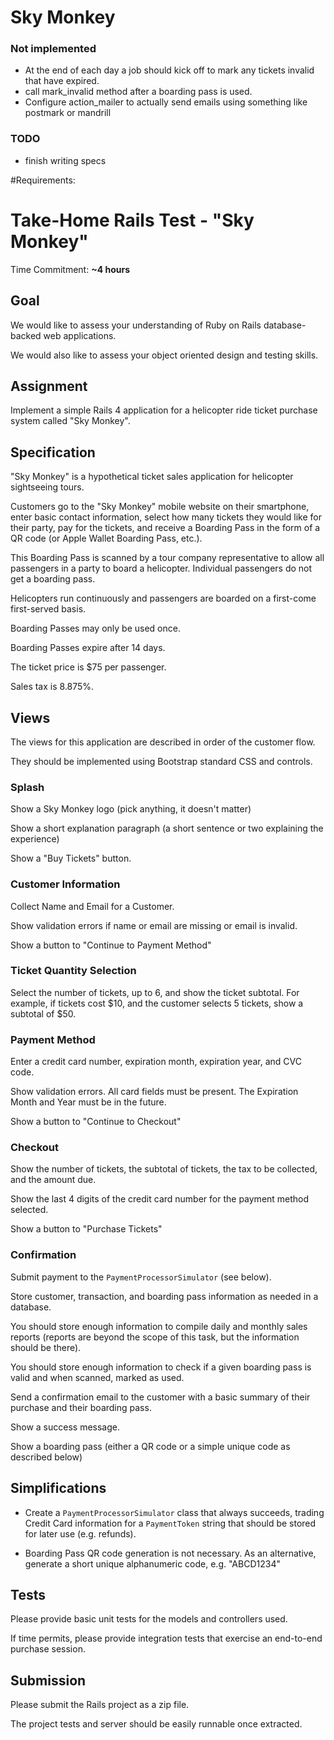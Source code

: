 # Sky Monkey
### Not implemented
* At the end of each day a job should kick off to mark any tickets invalid that have expired.
* call mark_invalid method after a boarding pass is used.
* Configure action_mailer to actually send emails using something like postmark or mandrill

### TODO
* finish writing specs

#Requirements:

# Take-Home Rails Test - "Sky Monkey"

Time Commitment: __~4 hours__

## Goal

We would like to assess your understanding of Ruby on Rails database-backed web applications.

We would also like to assess your object oriented design and testing skills.

## Assignment

Implement a simple Rails 4 application for a helicopter ride ticket purchase system called "Sky Monkey".

## Specification

"Sky Monkey" is a hypothetical ticket sales application for helicopter sightseeing tours.

Customers go to the "Sky Monkey" mobile website on their smartphone, enter basic contact information, select how many tickets they would like for their party, pay for the tickets, and receive a Boarding Pass in the form of a QR code (or Apple Wallet Boarding Pass, etc.).

This Boarding Pass is scanned by a tour company representative to allow all passengers in a party to board a helicopter. Individual passengers do not get a boarding pass.

Helicopters run continuously and passengers are boarded on a first-come first-served basis.

Boarding Passes may only be used once.

Boarding Passes expire after 14 days.

The ticket price is $75 per passenger.

Sales tax is 8.875%.

## Views

The views for this application are described in order of the customer flow.

They should be implemented using Bootstrap standard CSS and controls.

### Splash

Show a Sky Monkey logo (pick anything, it doesn't matter)

Show a short explanation paragraph (a short sentence or two explaining the experience)

Show a "Buy Tickets" button.

### Customer Information

Collect Name and Email for a Customer.

Show validation errors if name or email are missing or email is invalid.

Show a button to "Continue to Payment Method"

### Ticket Quantity Selection

Select the number of tickets, up to 6, and show the ticket subtotal. For example, if tickets cost $10, and the customer selects 5 tickets, show a subtotal of $50.

### Payment Method

Enter a credit card number, expiration month, expiration year, and CVC code.

Show validation errors. All card fields must be present. The Expiration Month and Year must be in the future.

Show a button to "Continue to Checkout"

### Checkout

Show the number of tickets, the subtotal of tickets, the tax to be collected, and the amount due.

Show the last 4 digits of the credit card number for the payment method selected.

Show a button to "Purchase Tickets"

### Confirmation

Submit payment to the `PaymentProcessorSimulator` (see below).

Store customer, transaction, and boarding pass information as needed in a database.

You should store enough information to compile daily and monthly sales reports (reports are beyond the scope of this task, but the information should be there).

You should store enough information to check if a given boarding pass is valid and when scanned, marked as used.

Send a confirmation email to the customer with a basic summary of their purchase and their boarding pass.

Show a success message.

Show a boarding pass (either a QR code or a simple unique code as described below)

## Simplifications

* Create a `PaymentProcessorSimulator` class that always succeeds, trading Credit Card information for a `PaymentToken` string that should be stored for later use (e.g. refunds).

* Boarding Pass QR code generation is not necessary. As an alternative, generate a short unique alphanumeric code, e.g. "ABCD1234"

## Tests

Please provide basic unit tests for the models and controllers used.

If time permits, please provide integration tests that exercise an end-to-end purchase session.

## Submission

Please submit the Rails project as a zip file.

The project tests and server should be easily runnable once extracted.
